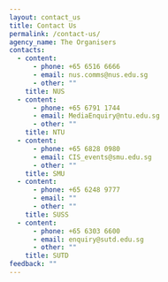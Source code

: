 ```yaml
---
layout: contact_us
title: Contact Us
permalink: /contact-us/
agency_name: The Organisers
contacts:
  - content:
      - phone: +65 6516 6666
      - email: nus.comms@nus.edu.sg
      - other: ""
    title: NUS
  - content:
      - phone: +65 6791 1744
      - email: MediaEnquiry@ntu.edu.sg
      - other: ""
    title: NTU
  - content:
      - phone: +65 6828 0980
      - email: CIS_events@smu.edu.sg
      - other: ""
    title: SMU
  - content:
      - phone: +65 6248 9777
      - email: ""
      - other: ""
    title: SUSS
  - content:
      - phone: +65 6303 6600
      - email: enquiry@sutd.edu.sg
      - other: ""
    title: SUTD
feedback: ""
---
```

